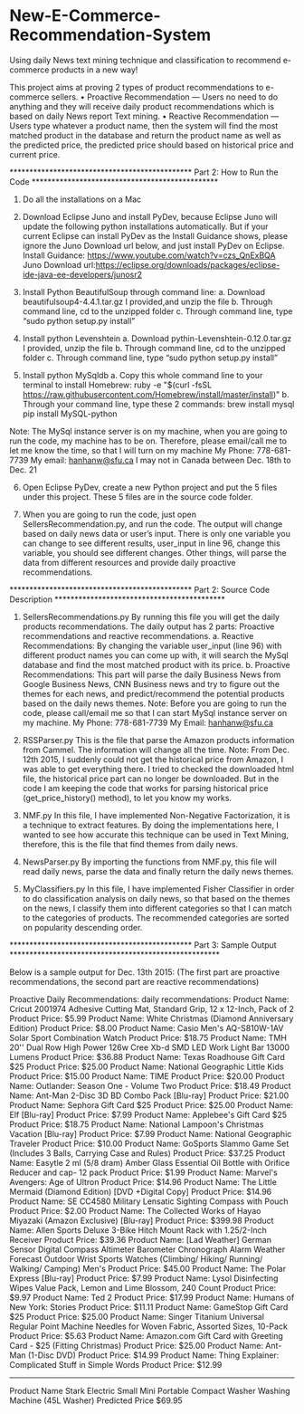 # New-E-Commerce-Recommendation-System
Using daily News text mining technique and classification to recommend e-commerce products in a new way!

This project aims at proving 2 types of product recommendations to e-commerce sellers.
• Proactive Recommendation — Users no need to do anything and they will receive daily product
recommendations which is based on daily News report Text mining.
• Reactive Recommendation — Users type whatever a product name, then the system will find the most
matched product in the database and return the product name as well as the predicted price, the predicted
price should based on historical price and current price.

********************************************** Part 2: How to Run the Code ***********************************************

1. Do all the installations on a Mac

2. Download Eclipse Juno and install PyDev, because Eclipse Juno will update the following python installations automatically. But if your current Eclipse can install PyDev as the Install Guidance shows, please ignore the Juno Download url below, and just install PyDev on Eclipse.
Install Guidance: https://www.youtube.com/watch?v=czs_QnExBQA
Juno Download url:https://eclipse.org/downloads/packages/eclipse-ide-java-ee-developers/junosr2

3. Install Python BeautifulSoup through command line:
	a. Download beautifulsoup4-4.4.1.tar.gz I provided,and unzip the file
	b. Through command line, cd to the unzipped folder
	c. Through command line, type “sudo python setup.py install”

4. Install python Levenshtein
	a. Download pythin-Levenshtein-0.12.0.tar.gz I provided, unzip the file
	b. Through command line, cd to the unzipped folder
	c. Through command line, type “sudo python setup.py install”

5. Install python MySqldb
	a. Copy this whole command line to your terminal to install Homebrew:
	ruby -e "$(curl -fsSL https://raw.githubusercontent.com/Homebrew/install/master/install)"
	b. Through your command line, type these 2 commands:
	brew install mysql
	pip install MySQL-python

Note: The MySql instance server is on my machine, when you are going to run the code, my machine has to be on. Therefore, please email/call me to let me know the time, so that I will turn on my machine
My Phone: 778-681-7739
My email: hanhanw@sfu.ca
I may not in Canada between Dec. 18th to Dec. 21

6. Open Eclipse PyDev, create a new Python project and put the 5 files under this project. These 5 files are in the source code folder.

7. When you are going to run the code, just open SellersRecommendation.py, and run the code. The output will change based on daily news data or user’s input. There is only one variable you can change to see different results, user_input in line 96, change this variable, you should see different changes. Other things, will parse the data from different resources and provide daily proactive recommendations.

********************************************** Part 2: Source Code Description *******************************************

1. SellersRecommendations.py
	By running this file you will get the daily products recommendations. The daily output has 2 parts: Proactive recommendations and reactive recommendations.
a. Reactive Recommendations: By changing the variable user_input (line 96) with different product names you can come up with, it will search the MySql database and find the most matched product with its price. 
b. Proactive Recommendations: This part will parse the daily Business News from Google Business News, CNN Business news and try to figure out the themes for each news, and predict/recommend the potential products based on the daily news themes.
Note: Before you are going to run the code, please call/email me so that I can start MySql instance server on my machine.
My Phone: 778-681-7739
My Email: hanhanw@sfu.ca

2. RSSParser.py
	This is the file that parse the Amazon products information from Cammel. The information will change all the time. Note: From Dec. 12th 2015, I suddenly could not get the historical price from Amazon, I was able to get everything there. I tried to checked the downloaded html file, the historical price part can no longer be downloaded. But in the code I am keeping the code that works for parsing historical price (get_price_history() method), to let you know my works.

3. NMF.py
	In this file, I have implemented Non-Negative Factorization, it is a technique to extract features. By doing the implementations here, I wanted to see how accurate this technique can be used in Text Mining, therefore, this is the file that find themes from daily news.

4. NewsParser.py
	By importing the functions from NMF.py, this file will read daily news, parse the data and finally return the daily news themes.

5. MyClassifiers.py
	In this file, I have implemented Fisher Classifier in order to do classification analysis on daily news, so that based on the themes on the news, I classify them into different categories so that I can match to the categories of products. The recommended categories are sorted on popularity descending order.

********************************************** Part 3: Sample Output *****************************************************

Below is a sample output for Dec. 13th 2015: (The first part are proactive recommendations, the second part are reactive recommendations)

Proactive Daily Recommendations: 
daily recommendations: 
Product Name:  Cricut 2001974 Adhesive Cutting Mat, Standard Grip, 12 x 12-Inch, Pack of 2
Product Price:  $5.99
Product Name:  White Christmas (Diamond Anniversary Edition)
Product Price:  $8.00
Product Name:  Casio Men's AQ-S810W-1AV Solar Sport Combination Watch
Product Price:  $18.75
Product Name:  TMH 20'' Dual Row High Power 126w Cree Xb-d SMD LED Work Light Bar 13000 Lumens
Product Price:  $36.88
Product Name:  Texas Roadhouse Gift Card $25
Product Price:  $25.00
Product Name:  National Geographic Little Kids
Product Price:  $15.00
Product Name:  TIME
Product Price:  $20.00
Product Name:  Outlander: Season One - Volume Two
Product Price:  $18.49
Product Name:  Ant-Man 2-Disc 3D BD Combo Pack [Blu-ray]
Product Price:  $21.00
Product Name:  Sephora Gift Card $25
Product Price:  $25.00
Product Name:  Elf [Blu-ray]
Product Price:  $7.99
Product Name:  Applebee's Gift Card $25
Product Price:  $18.75
Product Name:  National Lampoon's Christmas Vacation [Blu-ray]
Product Price:  $7.99
Product Name:  National Geographic Traveler
Product Price:  $10.00
Product Name:  GoSports Slammo Game Set (Includes 3 Balls, Carrying Case and Rules)
Product Price:  $37.25
Product Name:  Easytle 2 ml (5/8 dram) Amber Glass Essential Oil Bottle with Orifice Reducer and cap- 12 pack
Product Price:  $1.99
Product Name:  Marvel's Avengers: Age of Ultron
Product Price:  $14.96
Product Name:  The Little Mermaid (Diamond Edition) [DVD +Digital Copy]
Product Price:  $14.96
Product Name:  SE CC4580 Military Lensatic Sighting Compass with Pouch
Product Price:  $2.00
Product Name:  The Collected Works of Hayao Miyazaki (Amazon Exclusive) [Blu-ray]
Product Price:  $399.98
Product Name:  Allen Sports Deluxe 3-Bike Hitch Mount Rack with 1.25/2-Inch Receiver
Product Price:  $39.36
Product Name:  [Lad Weather] German Sensor Digital Compass Altimeter Barometer Chronograph Alarm Weather Forecast Outdoor Wrist Sports Watches (Climbing/ Hiking/ Running/ Walking/ Camping) Men's
Product Price:  $45.00
Product Name:  The Polar Express [Blu-ray]
Product Price:  $7.99
Product Name:  Lysol Disinfecting Wipes Value Pack, Lemon and Lime Blossom, 240 Count
Product Price:  $9.97
Product Name:  Ted 2
Product Price:  $17.99
Product Name:  Humans of New York: Stories
Product Price:  $11.11
Product Name:  GameStop Gift Card $25
Product Price:  $25.00
Product Name:  Singer Titanium Universal Regular Point Machine Needles for Woven Fabric, Assorted Sizes, 10-Pack
Product Price:  $5.63
Product Name:  Amazon.com Gift Card with Greeting Card - $25 (Fitting Christmas)
Product Price:  $25.00
Product Name:  Ant-Man (1-Disc DVD)
Product Price:  $14.99
Product Name:  Thing Explainer: Complicated Stuff in Simple Words
Product Price:  $12.99
**********************************************************
Product Name Stark Electric Small Mini Portable Compact Washer Washing Machine (45L Washer)
Predicted Price $69.95
